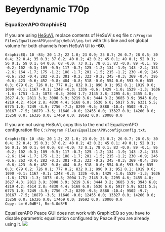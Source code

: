 # Beyerdynamic T70p
### EqualizerAPO GraphicEQ
If you are using [HeSuVi](https://sourceforge.net/projects/hesuvi/), replace contents of HeSuVi's eq file `C:\Program Files\EqualizerAPO\config\HeSuVi\eq.txt` with this line and set global volume for both channels from HeSuVi UI to **-60**.
```
GraphicEQ: 10 -84; 20 1.2; 22 1.0; 23 0.9; 25 0.7; 26 0.7; 28 0.5; 30 0.4; 32 0.4; 35 0.3; 37 0.2; 40 0.2; 42 0.2; 45 0.1; 49 0.1; 52 0.1; 56 0.1; 59 0.1; 64 0.0; 68 -0.0; 73 0.1; 78 0.1; 83 -0.0; 89 -0.1; 95 -0.2; 102 -0.3; 109 -0.5; 117 -0.7; 125 -1.2; 134 -1.9; 143 -2.4; 153 -2.6; 164 -1.7; 175 -1.2; 188 -1.7; 201 -1.5; 215 -1.2; 230 -0.9; 246 -0.6; 263 -0.4; 282 -0.3; 301 -0.2; 323 -0.2; 345 -0.3; 369 -0.4; 395 -0.6; 423 -0.6; 452 -0.8; 484 -0.8; 518 -0.0; 554 0.6; 593 0.6; 635 0.3; 679 0.2; 726 0.1; 777 0.2; 832 0.1; 890 0.1; 952 0.1; 1019 0.0; 1090 -0.1; 1167 -0.1; 1248 -0.3; 1336 -0.6; 1429 -1.0; 1529 -1.3; 1636 -1.6; 1751 -1.3; 1873 -0.3; 2004 1.7; 2145 3.8; 2295 4.6; 2455 4.8; 2627 4.3; 2811 3.9; 3008 3.9; 3219 3.6; 3444 3.2; 3685 3.9; 3943 6.0; 4219 4.2; 4514 2.8; 4830 4.4; 5168 6.0; 5530 6.0; 5917 5.9; 6331 5.5; 6775 1.0; 7249 -3.9; 7756 -7.2; 8299 -9.5; 8880 -10.4; 9502 -9.7; 10167 -7.5; 10879 -3.5; 11640 -0.0; 12455 0.0; 13327 0.0; 14260 0.0; 15258 0.0; 16326 0.0; 17469 0.0; 18692 0.0; 20000 0.0
```
If you are not using HeSuVi, copy this to the end of EqualizerAPO configuration file `C:\Program Files\EqualizerAPO\config\config.txt`.
```
GraphicEQ: 10 -84; 20 1.2; 22 1.0; 23 0.9; 25 0.7; 26 0.7; 28 0.5; 30 0.4; 32 0.4; 35 0.3; 37 0.2; 40 0.2; 42 0.2; 45 0.1; 49 0.1; 52 0.1; 56 0.1; 59 0.1; 64 0.0; 68 -0.0; 73 0.1; 78 0.1; 83 -0.0; 89 -0.1; 95 -0.2; 102 -0.3; 109 -0.5; 117 -0.7; 125 -1.2; 134 -1.9; 143 -2.4; 153 -2.6; 164 -1.7; 175 -1.2; 188 -1.7; 201 -1.5; 215 -1.2; 230 -0.9; 246 -0.6; 263 -0.4; 282 -0.3; 301 -0.2; 323 -0.2; 345 -0.3; 369 -0.4; 395 -0.6; 423 -0.6; 452 -0.8; 484 -0.8; 518 -0.0; 554 0.6; 593 0.6; 635 0.3; 679 0.2; 726 0.1; 777 0.2; 832 0.1; 890 0.1; 952 0.1; 1019 0.0; 1090 -0.1; 1167 -0.1; 1248 -0.3; 1336 -0.6; 1429 -1.0; 1529 -1.3; 1636 -1.6; 1751 -1.3; 1873 -0.3; 2004 1.7; 2145 3.8; 2295 4.6; 2455 4.8; 2627 4.3; 2811 3.9; 3008 3.9; 3219 3.6; 3444 3.2; 3685 3.9; 3943 6.0; 4219 4.2; 4514 2.8; 4830 4.4; 5168 6.0; 5530 6.0; 5917 5.9; 6331 5.5; 6775 1.0; 7249 -3.9; 7756 -7.2; 8299 -9.5; 8880 -10.4; 9502 -9.7; 10167 -7.5; 10879 -3.5; 11640 -0.0; 12455 0.0; 13327 0.0; 14260 0.0; 15258 0.0; 16326 0.0; 17469 0.0; 18692 0.0; 20000 0.0
Copy: L=-6.0dB*l, R=-6.0dB*R
```
EqualizerAPO Peace GUI does not work with GraphicEQ so you have to disable parametric equalization configured by Peace if you are already using it.
![](https://raw.githubusercontent.com/jaakkopasanen/AutoEq/master/results/SBAF-Serious/headphoncecom/onear/Beyerdynamic%20T70p/Beyerdynamic%20T70p.png)
